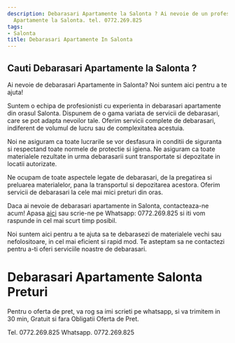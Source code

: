 ```yaml
---
description: Debarasari Apartamente la Salonta ? Ai nevoie de un profesionist in Debarasari
  Apartamente la Salonta. tel. 0772.269.825
tags:
- Salonta
title: Debarasari Apartamente In Salonta
---
```



## Cauti Debarasari Apartamente la Salonta ?

Ai nevoie de debarasari Apartamente in Salonta? Noi suntem aici pentru a te ajuta! 

Suntem o echipa de profesionisti cu experienta in debarasari apartamente din orasul Salonta. Dispunem de o gama variata de servicii de debarasari, care se pot adapta nevoilor tale. Oferim servicii complete de debarasari, indiferent de volumul de lucru sau de complexitatea acestuia. 

Noi ne asiguram ca toate lucrarile se vor desfasura in conditii de siguranta si respectand toate normele de protectie si igiena. Ne asiguram ca toate materialele rezultate in urma debarasarii sunt transportate si depozitate in locatii autorizate. 

Ne ocupam de toate aspectele legate de debarasari, de la pregatirea si preluarea materialelor, pana la transportul si depozitarea acestora. Oferim servicii de debarasari la cele mai mici preturi din oras. 

Daca ai nevoie de debarasari apartamente in Salonta, contacteaza-ne acum! Apasa [aici](link) sau scrie-ne pe Whatsapp: 0772.269.825 si iti vom raspunde in cel mai scurt timp posibil. 

Noi suntem aici pentru a te ajuta sa te debarasezi de materialele vechi sau nefolositoare, in cel mai eficient si rapid mod. Te asteptam sa ne contactezi pentru a-ti oferi serviciile noastre de debarasari.

# Debarasari Apartamente Salonta Preturi
Pentru o oferta de pret, va rog sa imi scrieti pe whatsapp, si va trimitem in 30 min, Gratuit si fara Obligatii Oferta de Pret.

Tel. 0772.269.825
Whatsapp. 0772.269.825